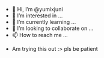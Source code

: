 - 👋 Hi, I’m @yumixjuni
- 👀 I’m interested in ...
- 🌱 I’m currently learning ...
- 💞️ I’m looking to collaborate on ...
- 📫 How to reach me ...

<!---
yumixjuni/yumixjuni is a ✨ special ✨ repository because its `README.md` (this file) appears on your GitHub profile.
You can click the Preview link to take a look at your changes.
--->

- Am trying this out :> pls be patient
